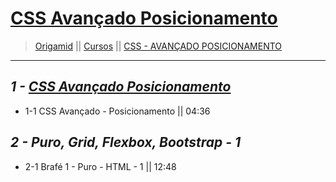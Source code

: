 # [CSS Avançado Posicionamento](https://github.com/niinoolopes/Curso-Origamid-Css-Avancado/tree/master)
> [Origamid](https://www.origamid.com) || [Cursos](https://www.origamid.com/curso) || [CSS - AVANÇADO POSICIONAMENTO](https://www.origamid.com/curso/css-avancado-posicionamento/)

<hr>

## _1 - [CSS Avançado Posicionamento](https://github.com/niinoolopes/Curso-Origamid-Css-Grid-Layout/tree/BRANCH)_
- 1-1 CSS Avançado - Posicionamento || 04:36

## _2 -  Puro, Grid, Flexbox, Bootstrap - 1_
- 2-1 Brafé 1 - Puro - HTML - 1 || 12:48